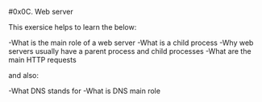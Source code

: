 #0x0C. Web server

This exersice helps to learn the below:

-What is the main role of a web server
-What is a child process
-Why web servers usually have a parent process and child processes
-What are the main HTTP requests

and also:

-What DNS stands for
-What is DNS main role
